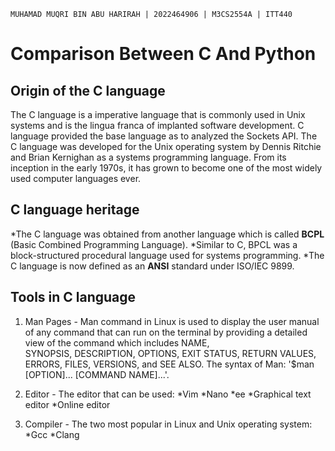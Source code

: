 `MUHAMAD MUQRI BIN ABU HARIRAH | 2022464906 | M3CS2554A | ITT440`
# Comparison Between C And Python

## Origin of the C language
The C language is a imperative language that is commonly used in Unix systems and is the lingua franca of implanted software development. C language provided the base language as to analyzed the Sockets API. The C language was developed for the Unix operating system by Dennis Ritchie and Brian Kernighan as a systems programming language. From its inception in the early 1970s, it has grown to become one of the most widely used computer languages ever.


## C language heritage
*The C language was obtained from another language which is called **BCPL** (Basic Combined 
 Programming Language).
*Similar to C, BPCL was a block-structured procedural language used for systems programming.
*The C language is now defined as an **ANSI** standard under ISO/IEC 9899.


## Tools in C language
1) Man Pages - Man command in Linux is used to display the user manual of any command that can 
   run  on the terminal by providing a detailed view of the command which includes NAME,     
   SYNOPSIS, DESCRIPTION, OPTIONS, EXIT STATUS, RETURN VALUES, ERRORS, FILES, VERSIONS, and SEE 
   ALSO. The syntax of Man: '$man [OPTION]... [COMMAND NAME]...'.

2) Editor - The editor that can be used:
  *Vim
  *Nano
  *ee
  *Graphical text editor
  *Online editor

3) Compiler - The two most popular in Linux and Unix operating system:
   *Gcc
   *Clang
